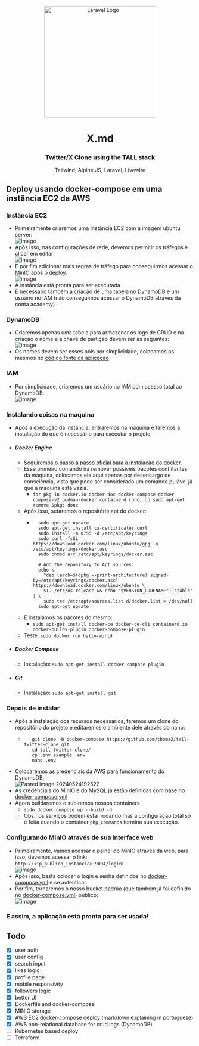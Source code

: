 <p align="center"><a href="https://laravel.com" target="_blank"><img src="https://raw.githubusercontent.com/laravel/art/master/logo-lockup/5%20SVG/2%20CMYK/1%20Full%20Color/laravel-logolockup-cmyk-red.svg" width="300" alt="Laravel Logo"></a></p>

<div align="center">   
    <h1>X.md</h1>
    <h3>Twitter/X Clone using the TALL stack</h3>
    <p color="gray">Tailwind, Alpine.JS, Laravel, Livewire</p>
</div>

## Deploy usando docker-compose em uma instância EC2 da AWS


### Instância EC2
- Primeiramente criaremos uma instância EC2 com a imagem ubuntu server:<br>![image](https://github.com/thomz2/tall-twitter-clone/assets/82160387/ba9edce1-c492-45fe-88e3-fcad88039959)
- Após isso, nas configurações de rede, devemos permitir os tráfegos e clicar em editar:<br>![image](https://github.com/thomz2/tall-twitter-clone/assets/82160387/7c10da2a-85a0-464b-b720-305c69b3b933)
- E por fim adicionar mais regras de tráfego para conseguirmos acessar o MinIO após o deploy:<br>![image](https://github.com/thomz2/tall-twitter-clone/assets/82160387/4f4bddc5-fd68-48e3-96b7-6363680e0863)
- A instância está pronta para ser executada
- É necessário também a criação de uma tabela no DynamoDB e um usuário no IAM (não conseguimos acessar o DynamoDB através da conta academy)

### DynamoDB
- Criaremos apenas uma tabela para armazenar os logs de CRUD e na criação o nome e a chave de partição devem ser as seguintes:<br>![image](https://github.com/thomz2/tall-twitter-clone/assets/82160387/c16c8c55-8acc-4ba0-b0ec-70a920654db6)
- Os nomes devem ser esses pois por simplicidade, colocamos os mesmos no [código fonte da aplicação](https://github.com/thomz2/tall-twitter-clone/blob/docker-compose/app/Observers/UserObserver.php)

### IAM
- Por simplicidade, criaremos um usuário no IAM com acesso total ao DynamoDB:<br>![image](https://github.com/thomz2/tall-twitter-clone/assets/82160387/f52293e6-bea2-4f62-84e7-15e165b3ff3a)

### Instalando coisas na maquina
- Após a execução da instância, entraremos na máquina e faremos a instalação do que é necessário para executar o projeto
- ##### Docker Engine
    - [Seguiremos o passo a passo oficial para a instalação do docker.](https://docs.docker.com/engine/install/ubuntu/)
    - Esse primeiro comando irá remover possíveis pacotes conflitantes da máquina, colocamos ele aqui apenas por desencargo de consciência, visto que pode ser considerado um comando pulável já que a máquina está vazia.
	    - `for pkg in docker.io docker-doc docker-compose docker-compose-v2 podman-docker containerd runc; do sudo apt-get remove $pkg; done`
    - Após isso, setaremos o repositório apt do docker:
    	- ```# Add Docker's official GPG key:
    		sudo apt-get update
    		sudo apt-get install ca-certificates curl
    		sudo install -m 0755 -d /etc/apt/keyrings
    		sudo curl -fsSL https://download.docker.com/linux/ubuntu/gpg -o /etc/apt/keyrings/docker.asc
    		sudo chmod a+r /etc/apt/keyrings/docker.asc
    		
    		# Add the repository to Apt sources:
    		echo \
    		  "deb [arch=$(dpkg --print-architecture) signed-by=/etc/apt/keyrings/docker.asc] https://download.docker.com/linux/ubuntu \
    		  $(. /etc/os-release && echo "$VERSION_CODENAME") stable" | \
    		  sudo tee /etc/apt/sources.list.d/docker.list > /dev/null
    		sudo apt-get update 
            ```
    - E instalamos os pacotes do mesmo:
	    - ```sudo apt-get install docker-ce docker-ce-cli containerd.io docker-buildx-plugin docker-compose-plugin```
	- Teste: `sudo docker run hello-world` 
- ##### Docker Compose
	- Instalação: `sudo apt-get install docker-compose-plugin`
- ##### Git
	- Instalação: `sudo apt-get install git`
	
### Depois de instalar
- Após a instalação dos recursos necessários, faremos um clone do repositório do projeto e editaremos o ambiente dele através do nano:
    - ```
         git clone -b docker-compose https://github.com/thomz2/tall-twitter-clone.git
         cd tall-twitter-clone/
         cp .env.example .env
         nano .env
      ```
- Colocaremos as credenciais da AWS para funcionamento do DynamoDB:<br>![Pasted image 20240524192522](https://github.com/thomz2/tall-twitter-clone/assets/82160387/a9342ffb-8952-407b-9eda-8e546ab6802f)
- As credenciais do MinIO e do MySQL já estão definidas com base no [docker-compose.yml](https://github.com/thomz2/tall-twitter-clone/blob/docker-compose/docker-compose.yml)
- Agora buildaremos e subiremos nossos containers
    - `sudo docker compose up --build -d`
    - Obs.: os serviços podem estar rodando mas a configuração total só é feita quando o container `php_commands` termina sua execução.

### Configurando MinIO através de sua interface web
- Primeiramente, vamos acessar o painel do MinIO através da web, para isso, devemos acessar o link: `http://<ip_publico_instancia>:9004/login`:<br>![image](https://github.com/thomz2/tall-twitter-clone/assets/82160387/5b7dda55-9a30-4a68-9222-0e0a2ba8211d)
- Após isso, basta colocar o login e senha definidos no [docker-compose.yml](https://github.com/thomz2/tall-twitter-clone/blob/docker-compose/docker-compose.yml) e se autenticar.
- Por fim, tornaremos o nosso bucket padrão (que também já foi definido no [docker-compose.yml](https://github.com/thomz2/tall-twitter-clone/blob/docker-compose/docker-compose.yml)) público:<br>![image](https://github.com/thomz2/tall-twitter-clone/assets/82160387/9f9bed84-6f8e-40ce-9cb4-8d359169c00d)

### E assim, a aplicação está pronta para ser usada!

## Todo

- [x] user auth<br>
- [x] user config<br>
- [x] search input<br>
- [x] likes logic<br>
- [x] profile page<br>
- [x] mobile responsivity<br>
- [x] followers logic<br>
- [x] better UI<br>
- [x] Dockerfile and docker-compose<br>
- [x] MINIO storage<br>
- [x] AWS EC2 docker-compose deploy (markdown explaining in portuguese)<br>
- [x] AWS non-relational database for crud logs (DynamoDB)<br>
- [ ] Kubernetes based deploy<br>
- [ ] Terraform 
